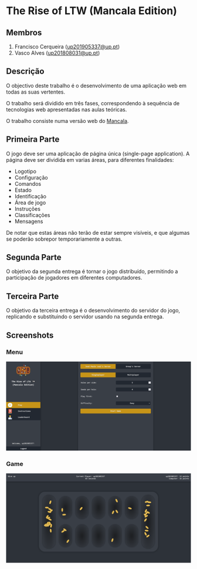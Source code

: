 # The Rise of LTW (Mancala Edition)

## Membros

1. Francisco Cerqueira (up201905337@up.pt)
2. Vasco Alves (up201808031@up.pt)

## Descrição

O objectivo deste trabalho é o desenvolvimento de uma aplicação web em todas as suas vertentes.

O trabalho será dividido em três fases, correspondendo à sequência de tecnologias web apresentadas nas aulas teóricas.

O trabalho consiste numa versão web do [Mancala](https://pt.wikipedia.org/wiki/Mancala).

## Primeira Parte

O jogo deve ser uma aplicação de página única (single-page application). A página deve ser dividida em varias áreas, para diferentes finalidades:

- Logotipo
- Configuração
- Comandos
- Estado
- Identificação
- Área de jogo
- Instruções
- Classificações
- Mensagens

De notar que estas áreas não terão de estar sempre visíveis, e que algumas se poderão sobrepor temporariamente a outras.

## Segunda Parte

O objetivo da segunda entrega é tornar o jogo distribuído, permitindo a participação de jogadores em diferentes computadores.

## Terceira Parte

O objetivo da terceira entrega é o desenvolvimento do servidor do jogo, replicando e substituindo o servidor usando na segunda entrega.

## Screenshots

### Menu

![Menu](./screenshots/menu.png)

### Game

![Game](./screenshots/game.png)
